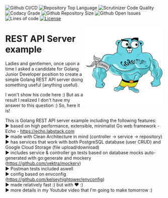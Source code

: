 ![Github CI/CD](https://img.shields.io/github/workflow/status/evt/rest-api-example/Go)
![Repository Top Language](https://img.shields.io/github/languages/top/evt/rest-api-example)
![Scrutinizer Code Quality](https://img.shields.io/scrutinizer/quality/g/evt/rest-api-example/main)
![Codacy Grade](https://img.shields.io/codacy/grade/c9467ed47e064b1981e53862d0286d65)
![Github Repository Size](https://img.shields.io/github/repo-size/evt/rest-api-example)
![Github Open Issues](https://img.shields.io/github/issues/evt/rest-api-example)
![Lines of code](https://img.shields.io/tokei/lines/github/evt/rest-api-example)
[![License](https://img.shields.io/badge/license-MIT-green)](./LICENSE.txt)

<img align="right" width="50%" src="./images/big-gopher.jpg">

# REST API Server example
Ladies and gentlemen, once upon a time I asked a candidate for Golang Junior Developer position to create a simple Golang REST API server doing something useful (anything useful).

I won't show his code here :) But as a result I realized I don't have my answer to this question :) So, here it is!

This is Golang REST API server example including the following features:  
 :arrow_forward: based on high performance, extensible, minimalist Go web framework - Echo - <https://echo.labstack.com>   
 :arrow_forward: made with Clean Architecture in mind (controller -> service -> repository)  
 :arrow_forward: has services that work with both PostgreSQL database (user CRUD) and Google Cloud Storage (file upload/download)  
 :arrow_forward: includes service & controller go tests based on database mocks auto-generated with go:generate and mockery (<https://github.com/vektra/mockery>)  
 :arrow_forward: Postman tests included aswell  
 :arrow_forward: config based on envconfig (<https://github.com/kelseyhightower/envconfig>)  
 :arrow_forward: made relatively fast :) but with :heart: :)  
 :arrow_forward: more details in my Youtube video that I'm going to make tomorrow :)  
